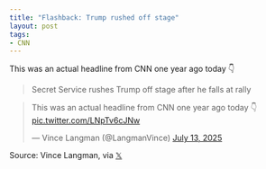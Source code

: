 ```yaml
---
title: "Flashback: Trump rushed off stage"
layout: post
tags:
- CNN
---
```


This was an actual headline from CNN one year ago today 👇

> Secret Service rushes Trump off stage after he falls at rally

<blockquote class="twitter-tweet"><p lang="en" dir="ltr">This was an actual headline from CNN one year ago today 👇 <a href="https://t.co/LNpTv6cJNw">pic.twitter.com/LNpTv6cJNw</a></p>&mdash; Vince Langman (@LangmanVince) <a href="https://twitter.com/LangmanVince/status/1944362179295359264?ref_src=twsrc%5Etfw">July 13, 2025</a></blockquote> <script async src="https://platform.twitter.com/widgets.js" charset="utf-8"></script>

Source: Vince Langman, via [𝕏](https://x.com)
